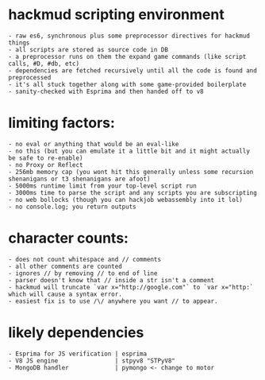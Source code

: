 
# hackmud scripting environment

    - raw es6, synchronous plus some preprocessor directives for hackmud things
    - all scripts are stored as source code in DB
    - a preprocessor runs on them the expand game commands (like script calls, #D, #db, etc)
    - dependencies are fetched recursively until all the code is found and preprocessed
    - it's all stuck together along with some game-provided boilerplate
    - sanity-checked with Esprima and then handed off to v8

# limiting factors:
    
    - no eval or anything that would be an eval-like
    - no this (but you can emulate it a little bit and it might actually be safe to re-enable)
    - no Proxy or Reflect
    - 256mb memory cap (you wont hit this generally unless some recursion shenanigans or t3 shenanigans are afoot)
    - 5000ms runtime limit from your top-level script run 
    - 3000ms time to parse the script and any scripts you are subscripting
    - no web bollocks (though you can hackjob webassembly into it lol)
    - no console.log; you return outputs

# character counts:

    - does not count whitespace and // comments
    - all other comments are counted
    - ignores // by removing // to end of line
    - parser doesn't know that // inside a str isn't a comment
    - hackmud will truncate `var x="http://google.com"` to `var x="http:` which will cause a syntax error. 
    - easiest fix is to use /\/ anywhere you want // to appear.

# likely dependencies

    - Esprima for JS verification | esprima
    - V8 JS engine                | stpyv8 "STPyV8"
    - MongoDB handler             | pymongo <- change to motor